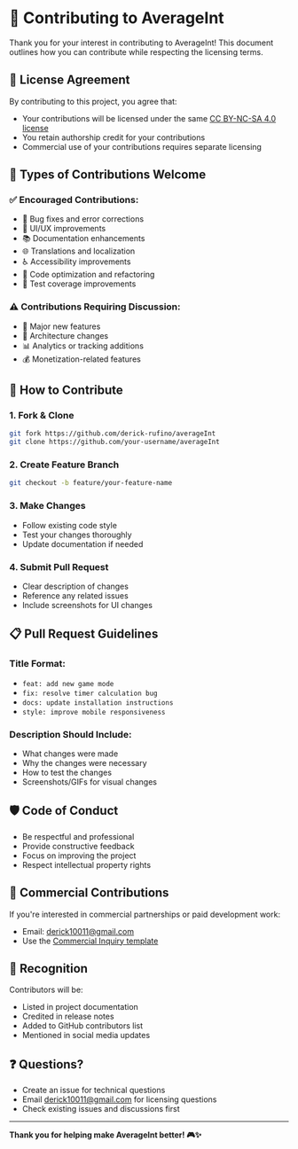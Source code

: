 # 🤝 Contributing to AverageInt

Thank you for your interest in contributing to AverageInt! This document outlines how you can contribute while respecting the licensing terms.

## 📜 License Agreement

By contributing to this project, you agree that:

- Your contributions will be licensed under the same [CC BY-NC-SA 4.0 license](LICENSE)
- You retain authorship credit for your contributions
- Commercial use of your contributions requires separate licensing

## 🎯 Types of Contributions Welcome

### ✅ Encouraged Contributions:

- 🐛 Bug fixes and error corrections
- 🎨 UI/UX improvements
- 📚 Documentation enhancements
- 🌐 Translations and localization
- ♿ Accessibility improvements
- 🔧 Code optimization and refactoring
- 🧪 Test coverage improvements

### ⚠️ Contributions Requiring Discussion:

- 🚀 Major new features
- 🔄 Architecture changes
- 📊 Analytics or tracking additions
- 💰 Monetization-related features

## 🚀 How to Contribute

### 1. Fork & Clone

```bash
git fork https://github.com/derick-rufino/averageInt
git clone https://github.com/your-username/averageInt
```

### 2. Create Feature Branch

```bash
git checkout -b feature/your-feature-name
```

### 3. Make Changes

- Follow existing code style
- Test your changes thoroughly
- Update documentation if needed

### 4. Submit Pull Request

- Clear description of changes
- Reference any related issues
- Include screenshots for UI changes

## 📋 Pull Request Guidelines

### Title Format:

- `feat: add new game mode`
- `fix: resolve timer calculation bug`
- `docs: update installation instructions`
- `style: improve mobile responsiveness`

### Description Should Include:

- What changes were made
- Why the changes were necessary
- How to test the changes
- Screenshots/GIFs for visual changes

## 🛡️ Code of Conduct

- Be respectful and professional
- Provide constructive feedback
- Focus on improving the project
- Respect intellectual property rights

## 💼 Commercial Contributions

If you're interested in commercial partnerships or paid development work:

- Email: derick10011@gmail.com
- Use the [Commercial Inquiry template](.github/ISSUE_TEMPLATE/commercial-inquiry.md)

## 🎉 Recognition

Contributors will be:

- Listed in project documentation
- Credited in release notes
- Added to GitHub contributors list
- Mentioned in social media updates

## ❓ Questions?

- Create an issue for technical questions
- Email derick10011@gmail.com for licensing questions
- Check existing issues and discussions first

---

**Thank you for helping make AverageInt better! 🎮✨**
